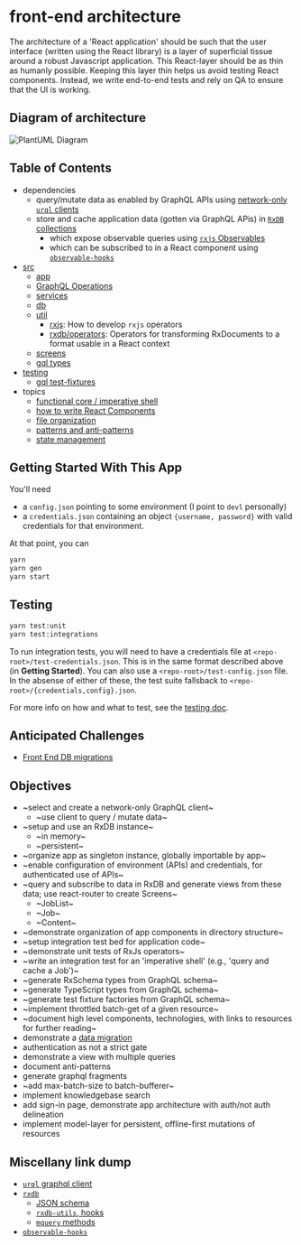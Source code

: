 # front-end architecture

The architecture of a 'React application' should be such that the user interface (written using the React library) is a layer of superficial tissue around a robust Javascript application.  This React-layer should be as thin as humanly possible.  Keeping this layer thin helps us avoid testing React components.  Instead, we write end-to-end tests and rely on QA to ensure that the UI is working.

## Diagram of architecture

![PlantUML Diagram](http://www.plantuml.com/plantuml/proxy?src=https://raw.githubusercontent.com/calebgregory/rxdb-architecture/main/docs/architecture-overview.iuml&cache=no)

## Table of Contents

- dependencies
  - query/mutate data as enabled by GraphQL APIs using [network-only `urql` clients](https://formidable.com/open-source/urql/docs/basics/core/#one-off-queries-and-mutations)
  - store and cache application data (gotten via GraphQL APis) in [`RxDB` collections](https://rxdb.info/)
    - which expose observable queries using [`rxjs` Observables](https://rxjs.dev/guide/overview)
    - which can be subscribed to in a React component using [`observable-hooks`](https://github.com/crimx/observable-hooks/blob/master/docs/api/README.md#useobservablestate)
- [src](./src/)
  - [app](./src/app/)
  - [GraphQL Operations](./src/gql/operations/)
  - [services](./src/services/)
  - [db](./src/db/)
  - [util](./src/util/)
    - [rxjs](./src/util/rxjs/): How to develop `rxjs` operators
    - [rxdb/operators](./src/util/rxdb/operators/): Operators for transforming RxDocuments to a format usable in a React context
  - [screens](./src/screens/)
  - [gql types](./src/gql/types/)
- [testing](./docs/testing.md)
  - [gql test-fixtures](./src/gql/test-fixtures/)
- topics
  - [functional core / imperative shell](./docs/functional-core-imperative-shell.md)
  - [how to write React Components](./docs/how-to-write-react-components.md)
  - [file organization](./docs/file-organization.md)
  - [patterns and anti-patterns](./docs/patterns-pro-and-anti.md)
  - [state management](./docs/state-management.md)

## Getting Started With This App

You'll need

- a `config.json` pointing to some environment (I point to `devl` personally)
- a `credentials.json` containing an object `{username, password}` with valid credentials for that environment.

At that point, you can

```sh
yarn
yarn gen
yarn start
```

## Testing

```sh
yarn test:unit
yarn test:integrations
```

To run integration tests, you will need to have a credentials file at `<repo-root>/test-credentials.json`.  This is in the same format described above (in __Getting Started__).  You can also use a `<repo-root>/test-config.json` file.  In the absense of either of these, the test suite fallsback to `<repo-root>/{credentials,config}.json`.

For more info on how and what to test, see the [testing doc](./docs/testing.md).

## Anticipated Challenges

- [Front End DB migrations](https://rxdb.info/questions-answers.html)

## Objectives

- ~select and create a network-only GraphQL client~
  - ~use client to query / mutate data~
- ~setup and use an RxDB instance~
  - ~in memory~
  - ~persistent~
- ~organize app as singleton instance, globally importable by app~
- ~enable configuration of environment (APIs) and credentials, for authenticated use of APIs~
- ~query and subscribe to data in RxDB and generate views from these data; use react-router to create Screens~
  - ~JobList~
  - ~Job~
  - ~Content~
- ~demonstrate organization of app components in directory structure~
- ~setup integration test bed for application code~
- ~demonstrate unit tests of RxJs operators~
- ~write an integration test for an 'imperative shell' (e.g., 'query and cache a Job')~
- ~generate RxSchema types from GraphQL schema~
- ~generate TypeScript types from GraphQL schema~
- ~generate test fixture factories from GraphQL schema~
- ~implement throttled batch-get of a given resource~
- ~document high level components, technologies, with links to resources for further reading~
- demonstrate a [data migration](https://rxdb.info/data-migration.html)
- authentication as not a strict gate
- demonstrate a view with multiple queries
- document anti-patterns
- generate graphql fragments
- ~add max-batch-size to batch-bufferer~
- implement knowledgebase search
- add sign-in page, demonstrate app architecture with auth/not auth delineation
- implement model-layer for persistent, offline-first mutations of resources

## Miscellany link dump

- [`urql` graphql client](https://formidable.com/open-source/urql/docs/api/core/)
- [`rxdb`](https://rxdb.info/)
  - [JSON schema](https://json-schema.org/learn/getting-started-step-by-step)
  - [`rxdb-utils`, hooks](https://github.com/rafamel/rxdb-utils#hooks)
  - [`mquery` methods](https://github.com/aheckmann/mquery/blob/master/README.md)
- [`observable-hooks`](https://github.com/crimx/observable-hooks/blob/master/docs/api/README.md#useobservablestate)
